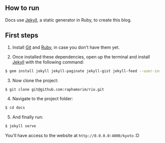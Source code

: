 ## How to run

Docs use [Jekyll](http://jekyllrb.com/), a static generator in Ruby, to create this blog.

## First steps

1. Install [Git](http://git-scm.com/downloads) and [Ruby](http://www.ruby-lang.org/pt/downloads/), in case you don't have them yet.

2. Once installed these dependencies, open up the terminal and install [Jekyll](http://jekyllrb.com/) with the following command:

```sh
$ gem install jekyll jekyll-paginate jekyll-gist jekyll-feed --user-install
```

3. Now clone the project:

```sh
$ git clone git@github.com:raphamorim/rio.git
```

4. Navigate to the project folder:

```sh
$ cd docs
```

5. And finally run:

```sh
$ jekyll serve
```

You'll have access to the website at `http://0.0.0.0:4000/kyoto` :D